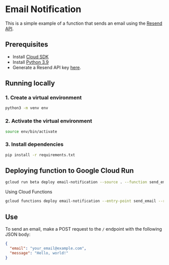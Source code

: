 # Email Notification

This is a simple example of a function that sends an email using the [Resend API](https://resend.com/docs/introduction).

## Prerequisites

- Install [Cloud SDK](https://cloud.google.com/sdk/docs/install)
- Install [Python 3.9](https://www.python.org/downloads/)
- Generate a Resend API key [here](https://resend.com/api-keys).

## Running locally

### 1. Create a virtual environment

```bash
python3 -m venv env
```

### 2. Activate the virtual environment

```bash
source env/bin/activate
```

### 3. Install dependencies

```bash
pip install -r requirements.txt
```

## Deploying function to Google Cloud Run

```bash
gcloud run beta deploy email-notification --source . --function send_email --region us-central1 --allow-unauthenticated --memory 256M --timeout 60 --min-instances 0 --max-instances 1 --set-env-vars RESEND_API_KEY=your_resend_api_key
```

Using Cloud Functions

```bash
gcloud functions deploy email-notification --entry-point send_email --runtime python39 --trigger-http --allow-unauthenticated --memory 256MB --region us-central1 --timeout 60 --min-instances 0 --max-instances 1 --cpu 1 --set-env-vars RESEND_API_KEY=your_resend_api_key
```

## Use

To send an email, make a POST request to the `/` endpoint with the following JSON body:

```json
{
  "email": "your_email@example.com",
  "message": "Hello, world!"
}
```